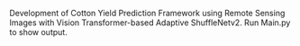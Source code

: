 Development of Cotton Yield Prediction Framework using Remote Sensing Images with Vision Transformer-based Adaptive ShuffleNetv2.
Run Main.py to show output.
